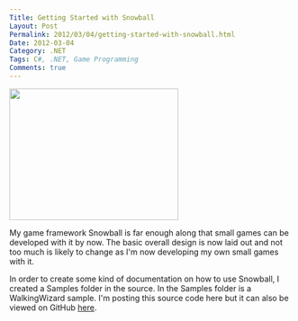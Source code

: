 ```yaml
---
Title: Getting Started with Snowball
Layout: Post
Permalink: 2012/03/04/getting-started-with-snowball.html
Date: 2012-03-04
Category: .NET
Tags: C#, .NET, Game Programming 
Comments: true
---
```


<a href="http://zacharysnow.net/wp-content/uploads/2012/03/WalkingWizardSample.png"><img class="alignnone size-medium wp-image-487" title="WalkingWizardSample" src="http://zacharysnow.net/wp-content/uploads/2012/03/WalkingWizardSample-300x234.png" alt="" width="300" height="234" /></a>

My game framework Snowball is far enough along that small games can be developed with it by now. The basic overall design is now laid out and not too much is likely to change as I'm now developing my own small games with it. 

In order to create some kind of documentation on how to use Snowball, I created a Samples folder in the source. In the Samples folder is a WalkingWizard sample. I'm posting this source code here but it can also be viewed on GitHub [here](https://github.com/smack0007/Snowball/blob/master/Samples/WalkingWizard/WalkingWizardSample.cs).

<script src="https://gist.github.com/2400440.js?file=WalkingWizardSample.cs"></script>
